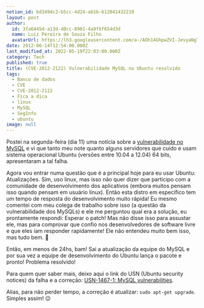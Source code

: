 ```yaml
---
notion_id: bd3494c2-b5cc-4d24-ab1b-612041432219
layout: post
author:
  id: 3fa6445d-a13d-40cc-8901-4a9f6f654d3d
  name: Luiz Pereira de Souza Filho
  avatarUrl: https://lh3.googleusercontent.com/a-/AOh14GhpwZVI-JevyaNgTdlrOT6YN20cI6V9Kxtq38Ij8AQ=s100
date: 2012-06-14T12:54:00.000Z
last_modified_at: 2022-05-19T22:03:00.000Z
category: Tech
published: true
title: (CVE-2012-2122) Vulnerabilidade MySQL no Ubuntu resolvido
tags:
  - Banco de dados
  - CVE
  - CVE-2012-2122
  - Fica a dica
  - linux
  - MySQL
  - SegInfo
  - ubuntu
image: null
---
```


Postei na segunda-feira (dia 11) uma notícia sobre a [vulnerabilidade no MySQL](https://luizsouza.com/2012/06/11/falha-no-mysql-permite-acesso-mesmo-com-senha-incorreta/) e vi que tanto meu note quanto alguns servidores que cuido e usam sistema operacional Ubuntu (versões entre 10.04 a 12.04) 64 bits, apresentaram a tal falha.

Agora vou entrar numa questão que é a principal hoje para eu usar Ubuntu: Atualizações. Sim, uso linux, mas isso não quer dizer que participo com a comunidade de desenvolvimento dos aplicativos (embora muitos pensam isso quando pensam em usuário linux). Então esta distro em especifico tem um tempo de resposta do desenvolvimento muito rápida! Eu mesmo comentei com meu colega de trabalho sobre isso (a questão da vulnerabilidade dos MySQLs) e ele me perguntou qual era a solução, eu prontamente respondi: Esperar o patch! Mas não disse isso para assustar ele, mas para comprovar que confio nos desenvolvedores de software livre e que eles iam responder rapidamente! Ele não entendeu muito bem isso, mas tudo bem. 🙂

Então, em menos de 24hs, bam! Sai a atualização da equipe do MySQL e por sua vez a equipe de desenvolvimento do Ubuntu lança o pacote e pronto! Problema resolvido!

Para quem quer saber mais, deixo aqui o link do USN (Ubuntu security notices) da falha e a correção: <a title="USN-1467-1: MySQL vulnerabilities" href="http://www.ubuntu.com/usn/usn-1467-1/" target="_blank">USN-1467-1: MySQL vulnerabilities</a>.

Alias, para não perder tempo, a correção é atualizar: `sudo apt-get upgrade`. Simples assim! 😉

